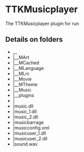 # TTKMusicplayer
The TTKMusicplayer plugin for run

## Details on folders

* __
 * |__MArt
 * |__MCached
 * |__MLanguage
 * |__MLrc
 * |__Movie
 * |__MTheme
 * |__Music
 * |__plugins
 * |
 * |music.dll
 * |music_1.dll
 * |music_2.dll
 * |musicbarrage
 * |musicconfig.xml
 * |musicuser_1.dll
 * |musicuser_2.dll
 * |sound.wav